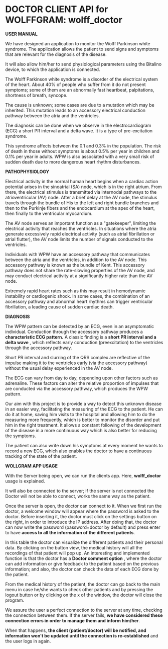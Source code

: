# DOCTOR CLIENT API for WOLFFGRAM: wolff_doctor

**USER MANUAL**

We have designed an application to monitor the Wolff Parkinson white syndrome. The application allows the patient to send signs and symptoms that are relevant for the diagnosis of the disease.

It will also allow him/her to send physiological parameters using the Bitalino device, to which the application is connected.

The Wolff Parkinson white syndrome is a disorder of the electrical system of the heart. About 40% of people who suffer from it do not present symptoms; some of them are an abnormally fast heartbeat, palpitations, shortness of breath, syncope.

The cause is unknown; some cases are due to a mutation which may be inherited. This mutation leads to an accessory electrical conduction pathway between the atria and the ventricles.

The diagnosis can be done when we observe in the electrocardiogram (ECG) a short PR interval and a delta wave. It is a type of pre-excitation syndrome.

This syndrome affects between the 0.1 and 0.3% in the population. The risk of death in those without symptoms is about 0.5% per year in children and 0.1% per year in adults. WPW is also associated with a very small risk of sudden death due to more dangerous heart rhythm disturbances.

**PATHOPHYSIOLOGY**

Electrical activity in the normal human heart begins when a cardiac action potential arises in the sinoatrial (SA) node, which is in the right atrium. From there, the electrical stimulus is transmitted via internodal pathways to the atrioventricular (AV) node. After a brief delay at the AV node, the stimulus travels through the bundle of His to the left and right bundle branches and then to the Purkinje fibers and the endocardium at the apex of the heart, then finally to the ventricular myocardium.

The AV node serves an important function as a &quot;gatekeeper&quot;, limiting the electrical activity that reaches the ventricles. In situations where the atria generate excessively rapid electrical activity (such as atrial fibrillation or atrial flutter), the AV node limits the number of signals conducted to the ventricles.

Individuals with WPW have an accessory pathway that communicates between the atria and the ventricles, in addition to the AV node. This accessory pathway is known as the bundle of Kent. This accessory pathway does not share the rate-slowing properties of the AV node, and may conduct electrical activity at a significantly higher rate than the AV node.

Extremely rapid heart rates such as this may result in hemodynamic instability or cardiogenic shock. In some cases, the combination of an accessory pathway and abnormal heart rhythms can trigger ventricular fibrillation, a leading cause of sudden cardiac death.

**DIAGNOSIS**

The WPW pattern can be detected by an ECG, even in an asymptomatic individual. Conduction through the accessory pathway produces a **characteristic ECG pattern.** A classic finding is a **short PR interval and a delta wave** , which reflects early conduction (preexcitation) to the ventricles through the accessory pathway.

Short PR interval and slurring of the QRS complex are reflective of the impulse making it to the ventricles early (via the accessory pathway) without the usual delay experienced in the AV node.

The ECG can vary from day to day, depending upon other factors such as adrenaline. These factors can alter the relative proportion of impulses that are conducted via the accessory pathway, which produces the WPW pattern.


Our aim with this project is to provide a way to detect this unknown disease in an easier way, facilitating the measuring of the ECG to the patient. He can do it at home, saving him visits to the hospital and allowing him to do the measuring more frequently, which is better to monitor the disorder and put him in the right treatment. It allows a constant following of the development of the disease in a more continuous way which is also better for reducing the symptoms.

The patient can also write down his symptoms at every moment he wants to record a new ECG, which also enables the doctor to have a continuous tracking of the state of the patient.

**WOLLGRAM APP USAGE**

With the Server being open, we can run the clients app. Here, **wolff\_doctor** usage is explained.

It will also be connected to the server; if the server is not connected the Doctor will not be able to connect, works the same way as the patient.


Once the server is open, the doctor can connect to it. When we first run the doctor, a welcome window will appear where the password is asked to the doctor. Before inserting it, the doctor must click on the settings button on the right, in order to introduce the IP address. After doing that, the doctor can now write the password (password=doctor by default) and press enter to have **access to all the information of the different patients**.


In this table the doctor can visualize the different patients and their personal data. By clicking on the button view, the medical history will all the recordings of that patient will pop up. An interesting and implemented function is that the doctor has a **Doctor comment option** , where the doctor can add information or give feedback to the patient based on the previous information; and also, the doctor can check the data of each ECG done by the patient.


From the medical history of the patient, the doctor can go back to the main menu in case he/she wants to check other patients and by pressing the logout button or by clicking on the x of the window, the doctor will close the program.

We assure the user a perfect connection to the server at any time, checking the connection between them. If the server fails, **we have considered these connection errors in order to manage them and inform him/her**.

When that happens, **the client (patient/doctor) will be notified, and information won&#39;t be updated until the connection is re-established** and the user logs in again.
